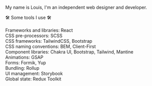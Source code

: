 My name is Louis, I'm an independent web designer and developer. </br>

🛠 Some tools I use 🛠 </br>
</br>
Frameworks and libraries: React </br>
CSS pre-processors: SCSS </br>
CSS frameworks: TailwindCSS, Bootstrap </br>
CSS naming conventions: BEM, Client-First </br>
Component libraries: Chakra UI, Bootstrap, Tailwind, Mantine </br>
Animations: GSAP </br>
Forms: Formik, Yup </br>
Bundling: Rollup </br>
UI management: Storybook </br>
Global state: Redux Toolkit </br>
